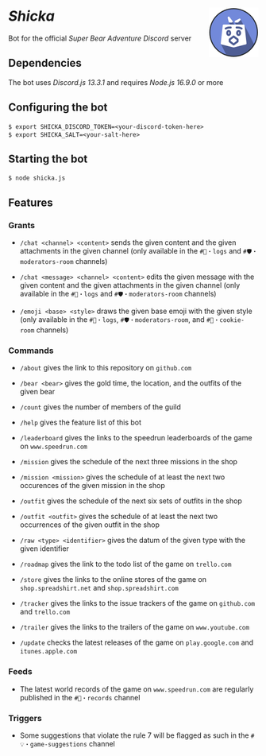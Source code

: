 # *Shicka* <img width="100" height="100" alt="" src="logotypes/shicka-200x200.png" align="right"/>

Bot for the official *Super Bear Adventure* *Discord* server

## Dependencies

The bot uses *Discord.js 13.3.1* and requires *Node.js 16.9.0* or more

## Configuring the bot

```shell
$ export SHICKA_DISCORD_TOKEN=<your-discord-token-here>
$ export SHICKA_SALT=<your-salt-here>
```

## Starting the bot

```shell
$ node shicka.js
```

## Features

### Grants

- `/chat <channel> <content>` sends the given content and the given attachments in the given channel (only available in the `#🔎・logs` and `#🛡・moderators-room` channels)

- `/chat <message> <channel> <content>` edits the given message with the given content and the given attachments in the given channel (only available in the `#🔎・logs` and `#🛡・moderators-room` channels)

- `/emoji <base> <style>` draws the given base emoji with the given style (only available in the `#🔎・logs`, `#🛡・moderators-room`, and `#🍪・cookie-room` channels)

### Commands

- `/about` gives the link to this repository on `github.com`

- `/bear <bear>` gives the gold time, the location, and the outfits of the given bear

- `/count` gives the number of members of the guild

- `/help` gives the feature list of this bot

- `/leaderboard` gives the links to the speedrun leaderboards of the game on `www.speedrun.com`

- `/mission` gives the schedule of the next three missions in the shop

- `/mission <mission>` gives the schedule of at least the next two occurences of the given mission in the shop

- `/outfit` gives the schedule of the next six sets of outfits in the shop

- `/outfit <outfit>` gives the schedule of at least the next two occurrences of the given outfit in the shop

- `/raw <type> <identifier>` gives the datum of the given type with the given identifier

- `/roadmap` gives the link to the todo list of the game on `trello.com`

- `/store` gives the links to the online stores of the game on `shop.spreadshirt.net` and `shop.spreadshirt.com`

- `/tracker` gives the links to the issue trackers of the game on `github.com` and `trello.com`

- `/trailer` gives the links to the trailers of the game on `www.youtube.com`

- `/update` checks the latest releases of the game on `play.google.com` and `itunes.apple.com`

### Feeds

- The latest world records of the game on `www.speedrun.com` are regularly published in the `#🏅・records` channel

### Triggers

- Some suggestions that violate the rule 7 will be flagged as such in the `#💡・game-suggestions` channel
